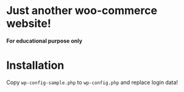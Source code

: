 # Just another woo-commerce website! 

#### For educational purpose only

# Installation

Copy `wp-config-sample.php` to `wp-config.php` and replace login data!

